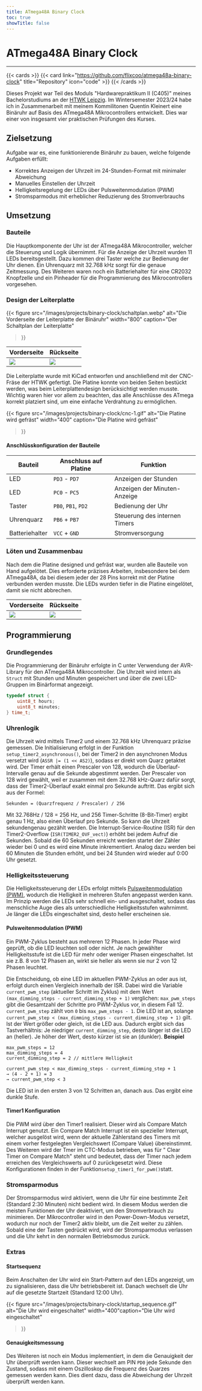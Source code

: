 ```yaml
---
title: ATmega48A Binary Clock
toc: true
showTitle: false
---
```


# ATmega48A Binary Clock

---

{{< cards >}}
{{< card link="https://github.com/flixcoo/atmega48a-binary-clock" title="Repository" icon="code" >}}
{{< /cards >}}

Dieses Projekt war Teil des Moduls "Hardwarepraktikum II (C405)" meines Bachelorstudiums an
der [HTWK Leipzig](https://htwk-leipzig.de). Im Wintersemester 2023/24 habe ich in Zusammenarbeit mit meinem
Kommilitonen Quentin Kleinert eine Binäruhr auf Basis des ATmega48A Mikrocontrollers entwickelt. Dies war einer von
insgesamt vier praktischen Prüfungen des Kurses.

## Zielsetzung

Aufgabe war es, eine funktionierende Binäruhr zu bauen, welche folgende Aufgaben erfüllt:

- Korrektes Anzeigen der Uhrzeit im 24-Stunden-Format mit minimaler Abweichung
- Manuelles Einstellen der Uhrzeit
- Helligkeitsregelung der LEDs über Pulsweitenmodulation (PWM)
- Stromsparmodus mit erheblicher Reduzierung des Stromverbrauchs

## Umsetzung

### Bauteile

Die Hauptkomponente der Uhr ist der ATmega48A Mikrocontroller, welcher die Steuerung und Logik übernimmt. Für die
Anzeige der Uhrzeit wurden 11 LEDs bereitsgestellt. Dazu kommen drei Taster welche zur Bedienung der Uhr dienen. Ein
Uhrenquarz mit 32.768 kHz sorgt für die genaue Zeitmessung. Des Weiteren waren noch ein Batteriehalter für eine CR2032
Knopfzelle und ein Pinheader für die Programmierung des Mikrocontrollers vorgesehen.

### Design der Leiterplatte

{{< figure
src="/images/projects/binary-clock/schaltplan.webp"
alt="Die Vorderseite der Leiterplatte der Binäruhr"
width="800"
caption="Der Schaltplan der Leiterplatte"
>}}

| Vorderseite                                             | Rückseite                                              |
|---------------------------------------------------------|--------------------------------------------------------|
| ![](/images/projects/binary-clock/pcb_vorderseite.webp) | ![](/images/projects/binary-clock/pcb_rueckseite.webp) |

Die Leiterplatte wurde mit KiCad entworfen und anschließend mit der CNC-Fräse der HTWK gefertigt. Die Platine konnte
von beiden Seiten bestückt werden, was beim Leiterplattendesign berücksichtigt werden musste. Wichtig waren hier vor
allem zu beachten, das alle Anschlüsse des ATmega korrekt platziert sind, um eine einfache Verdrahtung zu ermöglichen.

{{< figure
src="/images/projects/binary-clock/cnc-1.gif"
alt="Die Platine wird gefräst"
width="400"
caption="Die Platine wird gefräst"
>}}

#### Anschlüsskonfiguration der Bauteile

| Bauteil        | Anschluss auf Platine | Funktion                      |
|----------------|-----------------------|-------------------------------|
| LED            | `PD3` - `PD7`         | Anzeigen der Stunden          |
| LED            | `PC0` - `PC5`         | Anzeigen der Minuten-Anzeige  |
| Taster         | `PB0`, `PB1`, `PD2`   | Bedienung der Uhr             |
| Uhrenquarz     | `PB6` + `PB7`         | Steuerung des internen Timers |
| Batteriehalter | `VCC` + `GND`         | Stromversorgung               |

### Löten und Zusammenbau

Nach dem die Platine designed und gefräst war, wurden alle Bauteile von Hand aufgelötet. Dies erforderte präzises
Arbeiten, insbesondere bei dem ATmega48A, da bei diesem jeder der 28 Pins korrekt mit der Platine verbunden werden
musste. Die LEDs wurden tiefer in die Platine eingelötet, damit sie nicht abbrechen.

| Vorderseite                                                 | Rückseite                                                  |
|-------------------------------------------------------------|------------------------------------------------------------|
| ![](/images/projects/binary-clock/platine_vorderseite.webp) | ![](/images/projects/binary-clock/platine_rueckseite.webp) |

## Programmierung

### Grundlegendes

Die Programmierung der Binäruhr erfolgte in C unter Verwendung der AVR-Library für den ATmega48A Mikrocontroller. Die
Uhrzeit wird intern als `Struct` mit Stunden und Minuten gespeichert und über die zwei LED-Gruppen im Binärformat
angezeigt.

```C
typedef struct {
    uint8_t hours;
    uint8_t minutes;
} time_t;
```

### Uhrenlogik

Die Uhrzeit wird mittels Timer2 und einem 32.768 kHz Uhrenquarz präzise gemessen. Die Initialisierung erfolgt in der
Funktion `setup_timer2_asynchronous()`, bei der Timer2 in den asynchronen Modus versetzt wird (`ASSR |= (1 << AS2)`),
sodass er direkt vom Quarz getaktet wird. Der Timer erhält einen Prescaler von 128, wodurch
die Überlauf-Intervalle genau auf die Sekunde abgestimmt werden. Der Prescaler von 128 wird gewählt, weil er zusammen
mit dem 32.768 kHz-Quarz dafür sorgt, dass der Timer2-Überlauf exakt einmal pro Sekunde auftritt. Das ergibt sich aus
der Formel:

```
Sekunden = (Quarzfrequenz / Prescaler) / 256
```

Mit 32.768Hz / 128 = 256 Hz, und 256 Timer-Schritte (8-Bit-Timer) ergibt genau 1 Hz, also einen Überlauf pro Sekunde. So
kann die Uhrzeit sekundengenau gezählt werden.
Die Interrupt-Service-Routine (ISR) für den Timer2-Overflow (`ISR(TIMER2_OVF_vect)`) erhöht bei jedem Aufruf die
Sekunden. Sobald die 60 Sekunden erreicht werden
startet der Zähler wieder bei 0 und es wird eine Minute inkrementiert. Analog dazu werden bei 60
Minuten die Stunden erhöht, und bei 24 Stunden wird wieder auf 0:00 Uhr gesetzt.

### Helligkeitssteuerung

Die Helligkeitssteuerung der LEDs erfolgt
mittels [Pulsweitenmodulation (PWM)](https://de.wikipedia.org/wiki/Pulsdauermodulation), wodurch die Helligkeit in
mehreren Stufen
angepasst werden kann. Im Prinzip werden die LEDs sehr schnell ein- und ausgeschaltet, sodass das menschliche Auge
dies als unterschiedliche Helligkeitsstufen wahrnimmt. Je länger die LEDs eingeschaltet sind, desto heller erscheinen
sie.

#### Pulsweitenmodulation (PWM)

Ein PWM-Zyklus besteht aus mehreren 12 Phasen. In jeder Phase wird geprüft, ob die LED leuchten soll
oder nicht. Je nach gewählter Helligkeitsstufe ist die LED für mehr oder weniger Phasen eingeschaltet.
Ist sie z.B. 8 von 12 Phasen an, wirkt sie heller als wenn sie nur 2 von 12 Phasen leuchtet.

Die Entscheidung, ob eine LED im aktuellen PWM-Zyklus an oder aus ist, erfolgt durch einen Vergleich innerhalb der ISR.
Dabei wird die Variable `current_pwm_step` (aktueller Schritt im Zyklus) mit dem Wert `(max_dimming_steps -
current_dimming_step + 1)` verglichen:
`max_pwm_steps` gibt die Gesamtzahl der Schritte pro PWM-Zyklus vor, in diesem Fall 12.
`current_pwm_step` zählt von `0` bis `max_pwm_steps - 1`.
Die LED ist an, solange `current_pwm_step < (max_dimming_steps - current_dimming_step + 1)` gilt.
Ist der Wert größer oder gleich, ist die LED aus.
Dadurch ergibt sich das Tastverhältnis: Je niedriger `current_dimming_step`, desto länger ist die LED an (heller). Je
höher der Wert, desto kürzer ist sie an (dunkler).
**Beispiel**

```
max_pwm_steps = 12 
max_dimming_steps = 4 
current_dimming_step = 2 // mittlere Helligkeit

current_pwm_step < max_dimming_steps - current_dimming_step + 1
→ (4 - 2 + 1) = 3
→ current_pwm_step < 3
```

Die LED ist in den ersten 3 von 12 Schritten an, danach aus. Das ergibt eine dunkle Stufe.

#### Timer1 Konfiguration

Die PWM wird über den Timer1 realisiert. Dieser wird als Compare Match Interrupt genutzt. Ein Compare Match Interrupt
ist ein spezieller Interrupt, welcher ausgelöst wird, wenn der aktuelle Zählerstand des Timers mit einem vorher
festgelegten Vergleichswert (Compare Value) übereinstimmt. Des Weiteren wird der Tmer im CTC-Modus betrieben, was für "
Clear Timer on Compare Match" steht und bedeutet, dass der Timer nach jedem erreichen des Vergleichswerts auf 0
zurückgesetzt wird. Diese Konfigurationen finden in der Funktion`setup_timer1_for_pwm()`statt.

### Stromsparmodus

Der Stromsparmodus wird aktiviert, wenn die Uhr für eine bestimmte Zeit (Standard 2:30 Minuten) nicht bedient wird. In
diesem
Modus werden die meisten Funktionen der Uhr deaktiviert, um den Stromverbrauch zu minimieren. Der Mikrocontroller
wird in den Power-Down-Modus versetzt, wodurch nur noch der Timer2 aktiv bleibt, um die Zeit weiter zu zählen. Sobald
eine der
Tasten gedrückt wird, wird der Stromsparmodus verlassen und die Uhr kehrt in den normalen Betriebsmodus zurück.

### Extras

#### Startsequenz

Beim Anschalten der Uhr wird ein Start-Pattern auf den LEDs angezeigt, um zu signalisieren, dass die Uhr betriebsbereit
ist. Danach wechselt die Uhr auf die gesetzte Startzeit (Standard 12:00 Uhr).

{{< figure
src="/images/projects/binary-clock/startup_sequence.gif"
alt="Die Uhr wird eingeschaltet"
width="400"caption="Die Uhr wird eingeschaltet"
>}}

#### Genauigkeitsmessung

Des Weiteren ist noch ein Modus implementiert, in dem die Genauigkeit der Uhr überprüft werden kann. Dieser wechselt
am PIN `PD0` jede Sekunde den Zustand, sodass mit einem Oszilloskop die Frequenz des Quarzes gemessen werden kann.
Dies dient dazu, dass die Abweichung der Uhrzeit überprüft werden kann.
